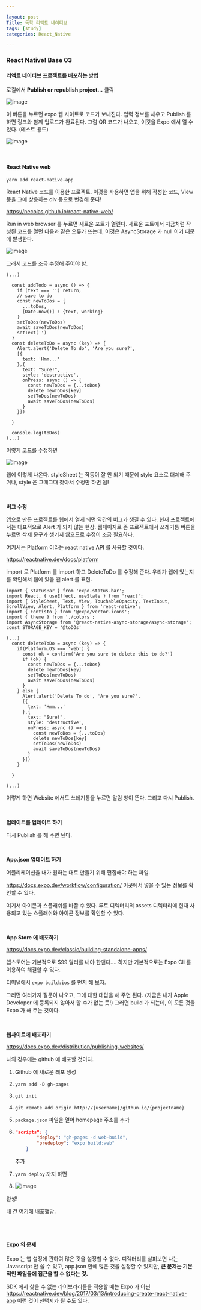 ```yaml
---

layout: post
Title: 독학 리액트 네이티브
tags: [study]
categories: React_Native

---
```


### React Native! Base 03

#### 리액트 네이티브 프로젝트를 배포하는 방법

로컬에서 **Publish or republish project...** 클릭

![image](https://user-images.githubusercontent.com/89691274/142947865-e14c997a-87d3-4e3d-ad8a-3361e33b5374.png)

이 버튼을 누르면 expo 웹 사이트로 코드가 보내진다. 입력 정보를 채우고 Publish 를 하면 링크와 함께 업로드가 완료된다. 그럼 QR 코드가 나오고, 이것을 Expo 에서 열 수 있다. (테스트 용도)

![image](https://user-images.githubusercontent.com/89691274/142948231-8c22e4eb-79f0-40d9-b12d-8ea0d01f6871.png)

<br/>

#### React Native web

`yarn add react-native-app`

React Native 코드를 이용한 프로젝트. 이것을 사용하면 앱을 위해 작성한 코드, View 뜽을 그에 상응하는 div 등으로 변경해 준다! 

https://necolas.github.io/react-native-web/

Run in web browser 를 누르면 새로운 포트가 열린다. 새로운 포트에서 지금처럼 작성된 코드를 열면 다음과 같은 오류가 뜨는데, 이것은 AsyncStorage 가 null 이기 때문에 발생한다.

![image](https://user-images.githubusercontent.com/89691274/142948668-034ec1ac-0979-4674-85dc-01e2d58e025d.png)

그래서 코드를 조금 수정해 주어야 함.

```react
(...)
  
  const addTodo = async () => {
    if (text === '') return;
    // save to do
    const newToDos = {
      ...toDos, 
      [Date.now()] : {text, working}
    }
    setToDos(newToDos)
    await saveToDos(newToDos)
    setText('')    
  }
  const deleteToDo = async (key) => {
    Alert.alert('Delete To do', 'Are you sure?', 
    [{
      text: 'Hmm...'
    },{
      text: "Sure!", 
      style: 'destructive',
      onPress: async () => {
        const newToDos = {...toDos}
        delete newToDos[key]
        setToDos(newToDos)
        await saveToDos(newToDos)
      }
    }])
   
  }

  console.log(toDos)
(...)
```

이렇게 코드를 수정하면 

![image](https://user-images.githubusercontent.com/89691274/142948821-cb9d2e45-b6a4-4416-b5a2-d50da523345a.png)

웹에 이렇게 나온다. styleSheet 는 작동이 잘 안 되기 때문에 style 요소로 대체해 주거나, style 은 그때그때 찾아서 수정만 하면 됨!

<br/>

**버그 수정**

앱으로 만든 프로젝트를 웹에서 열게 되면 약간의 버그가 생길 수 있다. 현재 프로젝트에서는 대표적으로 Alert 가 되지 않는 현상. 웹페이지로 뜬 프로젝트에서 쓰레기통 버튼을 누르면 삭제 문구가 생기지 않으므로 수정이 조금 필요하다.

여기서는 Platform 이라는 react native API 를 사용할 것이다. 

https://reactnative.dev/docs/platform

import 로 Platform 를 import 하고 DeleteToDo 를 수정해 준다. 우리가 웹에 있는지를 확인해서 웹에 있을 땐 alert 를 표현.

```react
import { StatusBar } from 'expo-status-bar';
import React, { useEffect, useState } from 'react';
import { StyleSheet, Text, View, TouchableOpacity, TextInput, ScrollView, Alert, Platform } from 'react-native';
import { Fontisto } from '@expo/vector-icons'; 
import { theme } from './colors';
import AsyncStorage from '@react-native-async-storage/async-storage';
const STORAGE_KEY = '@toDOs'

(...)
  const deleteToDo = async (key) => {
    if(Platform.OS === 'web') {
      const ok = confirm('Are you sure to delete this to do?') 
      if (ok) {
        const newToDos = {...toDos}
        delete newToDos[key]
        setToDos(newToDos)
        await saveToDos(newToDos)
      }
    } else {
      Alert.alert('Delete To do', 'Are you sure?', 
      [{
        text: 'Hmm...'
      },{
        text: "Sure!", 
        style: 'destructive',
        onPress: async () => {
          const newToDos = {...toDos}
          delete newToDos[key]
          setToDos(newToDos)
          await saveToDos(newToDos)
        }
      }])
    }
   
  }

(...)
```

이렇게 하면 Website 에서도 쓰레기통을 누르면 알림 창이 뜬다. 그리고 다시 Publish.

<br/>

**업데이트를 업데이트 하기**

다시 Publish 를 해 주면 된다. 

<br/>

**App.json 업데이트 하기**

어플리케이션을 내가 원하는 대로 만들기 위해 편집해야 하는 파일.

https://docs.expo.dev/workflow/configuration/ 이곳에서 넣을 수 있는 정보를 확인할 수 있다. 

여기서 아이콘과 스플래쉬를 바꿀 수 있다. 루트 디렉터리의 assets 디렉터리에 현재 사용되고 있는 스플래쉬와 아이콘 정보를 확인할 수 있다. 

<br/>

**App Store 에 배포하기**

https://docs.expo.dev/classic/building-standalone-apps/

앱스토어는 기본적으로 $99 달러를 내야 한댄다.... 하지만 기본적으로는 Expo Cli 를 이용하여 해결할 수 있다. 

터미널에서 `expo build:ios` 를 먼저 해 보자.

그러면 여러가지 질문이 나오고, 그에 대한 대답을 해 주면 된다. (지금은 내가 Apple Developer 에 등록되지 않아서 할 수가 없는 듯!) 그러면 build 가 되는데, 이 모든 것을 Expo 가 해 주는 것이다.

<br/>

**웹사이트에 배포하기**

https://docs.expo.dev/distribution/publishing-websites/

나의 경우에는 github 에 배포할 것이다. 

1. Github 에 새로운 레포 생성

2. `yarn add -D gh-pages`

3. `git init`

4. `git remote add origin http://{username}/githun.io/{projectname}`

5. `package.json` 파일을 열어 homepage 주소를 추가

6. ```json
   "scripts": {
           "deploy": "gh-pages -d web-build",
           "predeploy": "expo build:web"
       }
   ```

   추가

7. `yarn deploy` 까지 하면 

8. ![image](https://user-images.githubusercontent.com/89691274/142952175-6687d94f-221b-42a9-967f-2ba989d20dc7.png)

완성! 

내 건 <a href="https://givvemee.github.io/react_native_practive_todo/">여기</a>에 배포했당. 

<br/>

<br/>

#### Expo 의 문제

Expo 는 앱 설정에 관하여 많은 것을 설정할 수 없다. 디렉터리를 살펴보면 나는 Javascript 만 쓸 수 있고, app.json 안에 많은 것을 설정할 수 있지만, **큰 문제는 기본적인 파일들에 접근을 할 수 없다는 것.** 

SDK 에서 찾을 수 없는 라이브러리들을 적용할 때는 Expo 가 아닌 https://reactnative.dev/blog/2017/03/13/introducing-create-react-native-app 이런 것이 선택지가 될 수도 있다. 
